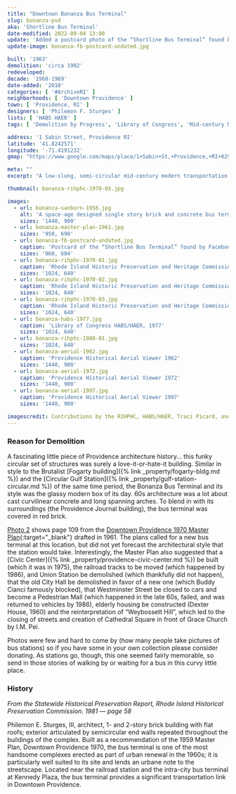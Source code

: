 ```yaml
---
title: "Downtown Bonanza Bus Terminal"
slug: bonanza-pvd
aka: 'Shortline Bus Terminal'
date-modified: 2022-09-04 13:00
update: 'Added a postcard photo of the “Shortline Bus Terminal” found by Facebook user Traci Picard'
update-image: bonanza-fb-postcard-undated.jpg

built: '1963'
demolition: 'circa 1992'
redeveloped: 
decade: '1960-1969'
date-added: '2010'
categories: [ '#ArchiveRI' ]
neighborhoods: [ 'Downtown Providence' ]
town: [ 'Providence, RI' ]
designers: [ 'Philemon F. Sturges' ]
lists: [ 'HABS HAER' ]
tags: [ 'Demolition by Progress', 'Library of Congress', 'Mid-century Modern', 'Needs History' ]

address: '1 Sabin Street, Providence RI'
latitude: '41.8242571'
longitude: '-71.4191232'
gmap: "https://www.google.com/maps/place/1+Sabin+St,+Providence,+RI+02903/@41.8242571,-71.4191232,17z/data=!3m1!4b1!4m5!3m4!1s0x89e4451210c12a1b:0xe59390dd1a26b2d4!8m2!3d41.8242531!4d-71.4169345"

meta: ""
excerpt: "A low-slung, semi-circular mid-century modern transportation hub in downtown Providence."

thumbnail: bonanza-rihphc-1970-03.jpg

images:
  - url: bonanza-sanborn-1956.jpg
    alt: 'A space-age designed single story brick and concrete bus terminal comprised of circular and pill-shaped buildings as well as a triangular pick-up and drop-off platform.'
    sizes: '1440, 900'
  - url: bonanza-master-plan-1961.jpg
    sizes: '950, 690'
  - url: bonanza-fb-postcard-undated.jpg
    caption: 'Postcard of the “Shortline Bus Terminal” found by Facebook user Traci Picard; undated'
    sizes: '960, 604'
  - url: bonanza-rihphc-1970-01.jpg
    caption: 'Rhode Island Historic Preservation and Heritage Commission survey, 1970'
    sizes: '1024, 640'
  - url: bonanza-rihphc-1970-02.jpg
    caption: 'Rhode Island Historic Preservation and Heritage Commission survey, 1970'
    sizes: '1024, 640'
  - url: bonanza-rihphc-1970-03.jpg
    caption: 'Rhode Island Historic Preservation and Heritage Commission survey, 1970'
    sizes: '1024, 640'
  - url: bonanza-habs-1977.jpg
    caption: 'Library of Congress HABS/HAER, 1977'
    sizes: '1024, 640'
  - url: bonanza-rihphc-1980-01.jpg
    sizes: '1024, 640'
  - url: bonanza-aerial-1962.jpg
    caption: 'Providence Historical Aerial Viewer 1962'
    sizes: '1440, 900'
  - url: bonanza-aerial-1972.jpg
    caption: 'Providence Historical Aerial Viewer 1972'
    sizes: '1440, 900'
  - url: bonanza-aerial-1997.jpg
    caption: 'Providence Historical Aerial Viewer 1997'
    sizes: '1440, 900'

imagescredit: Contributions by the RIHPHC, HABS/HAER, Traci Picard, and aerials from the Providence Historical Aerial Viewer.
---
```


### Reason for Demolition

A fascinating little piece of Providence architecture history… this funky circular set of structures was surely a love-it-or-hate-it building. Similar in style to the Brutalist [Fogarty building]({% link _property/fogarty-bldg.md %}) and the [Circular Gulf Station]({% link _property/gulf-station-circular.md %}) of the same time period, the Bonanza Bus Terminal and its style was the glassy modern box of its day. 60s architecture was a lot about cast curvilinear concrete and long spanning arches. To blend in with its surroundings (the Providence Journal building), the bus terminal was covered in red brick.

[Photo 2](#photo-bonanza-master-plan-1961) shows page 109 from the [Downtown Providence 1970 Master Plan](//www.gcpvd.org/more/providence-yesterday/){:target="_blank"} drafted in 1961. The plans called for a new bus terminal at this location, but did not yet forecast the architectural style that the station would take. Interestingly, the Master Plan also suggested that a [Civic Center]({% link _property/providence-civic-center.md %}) be built (which it was in 1975), the railroad tracks to be moved (which happened by 1986), and Union Station be demolished (which thankfully did not happen), that the old City Hall be demolished in favor of a new one (which Buddy Cianci famously blocked), that Westminster Street be closed to cars and become a Pedestrian Mall (which happened in the late 60s, failed, and was returned to vehicles by 1986), elderly housing be constructed (Dexter House, 1960) and the reinterpretation of “Weybossett Hill”, which led to the closing of streets and creation of Cathedral Square in front of Grace Church by I.M. Pei.

Photos were few and hard to come by (how many people take pictures of bus stations) so if you have some in your own collection please consider donating. As stations go, though, this one seemed fairly memorable, so send in those stories of walking by or waiting for a bus in this curvy little place. 


### History

_From the Statewide Historical Preservation Report, Rhode Island Historical Preservation Commission. 1981 — page 58_

Philemon E. Sturges, III, architect, 1- and 2-story brick building with flat roofs; exterior articulated by semicircular end walls repeated throughout the buildings of the complex. Built as a recommendation of the 1959 Master Plan, Downtown Providence 1970, the bus terminal is one of the most handsome complexes erected as part of urban renewal in the 1960s; it is particularly well suited to its site and lends an urbane note to the streetscape. Located near the railroad station and the intra-city bus terminal at Kennedy Plaza, the bus terminal provides a significant transportation link in Downtown Providence. 

